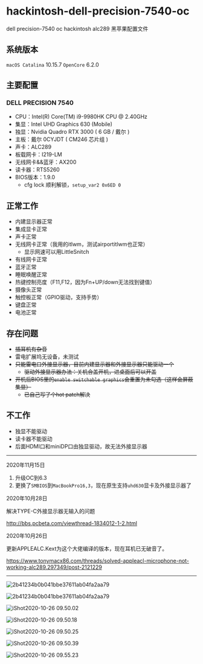# hackintosh-dell-precision-7540-oc

dell precision-7540 oc hackintosh alc289 黑苹果配置文件


## 系统版本

`macOS Catalina` 10.15.7  `OpenCore`  6.2.0


## 主要配置 

### DELL PRECISION 7540

- CPU：Intel(R) Core(TM) i9-9980HK CPU @ 2.40GHz
- 集显：Intel UHD Graphics 630 (Mobile)
- 独显：Nvidia Quadro RTX 3000 ( 6 GB / 戴尔 )
- 主板：戴尔 0CYJDT ( CM246 芯片组 )
- 声卡：ALC289
- 板载网卡：I219-LM 
- 无线网卡&&蓝牙：AX200
- 读卡器：RTS5260
- BIOS版本：1.9.0
  - cfg lock 顺利解锁，`setup_var2 0x6ED 0`

## 正常工作

- 内建显示器正常
- 集成显卡正常
- 声卡正常
- 无线网卡正常（我用的itlwm，测试airportitlwm也正常）
  - 显示网速可以用LittleSnitch
- 有线网卡正常
- 蓝牙正常
- 睡眠唤醒正常
- 热键控制亮度（F11,F12，因为Fn+UP/down无法找到键值）
- 摄像头正常
- 触控板正常（GPIO驱动，支持手势）
- 键盘正常
- 电池正常





## 存在问题

- ~~插耳机有杂音~~
- 雷电扩展坞无设备，未测试
- ~~只能雷电口外接显示器，目前内建显示器和外接显示器只能驱动一个~~
  - ~~驱动外接显示器办法：关机合盖开机，进桌面后可以开盖~~
- ~~开机后BIOS里的`enable switchable graphics`会重置为未勾选（这样会屏蔽集显）~~
  - ~~已自己写了个hot patch解决~~

## 不工作

- 独显不能驱动
- 读卡器不能驱动
- 后面HDMI口和miniDP口由独显驱动，故无法外接显示器


***

2020年11月15日 

1. 升级OC到6.3
2. 更换了`SMBIOS`到`MacBookPro16,3`，现在原生支持`uhd630`显卡及外接显示器了



2020年10月28日 

解决TYPE-C外接显示器无输入的问题

http://bbs.pcbeta.com/viewthread-1834012-1-2.html




2020年10月26日   

更新APPLEALC.Kext为这个大佬编译的版本，现在耳机已无破音了。

https://www.tonymacx86.com/threads/solved-appleacl-microphone-not-working-alc289.297349/post-2121229

***



![2b41234b0b041bbe37611ab04fa2aa79](screenshots/2b41234b0b041bbe37611ab04fa2aa79.png)

![2b41234b0b041bbe37611ab04fa2aa79](screenshots/iShot2020-10-26%2009.49.55.png)

![iShot2020-10-26 09.50.02](screenshots/iShot2020-10-26%2009.50.02.png)

![iShot2020-10-26 09.50.18](screenshots/iShot2020-10-26%2009.50.18.png)

![iShot2020-10-26 09.50.25](screenshots/iShot2020-10-26%2009.50.25.png)

![iShot2020-10-26 09.50.39](screenshots/iShot2020-10-26%2009.50.39.png)

![iShot2020-10-26 09.55.23](screenshots/iShot2020-10-26%2009.55.23.png)
